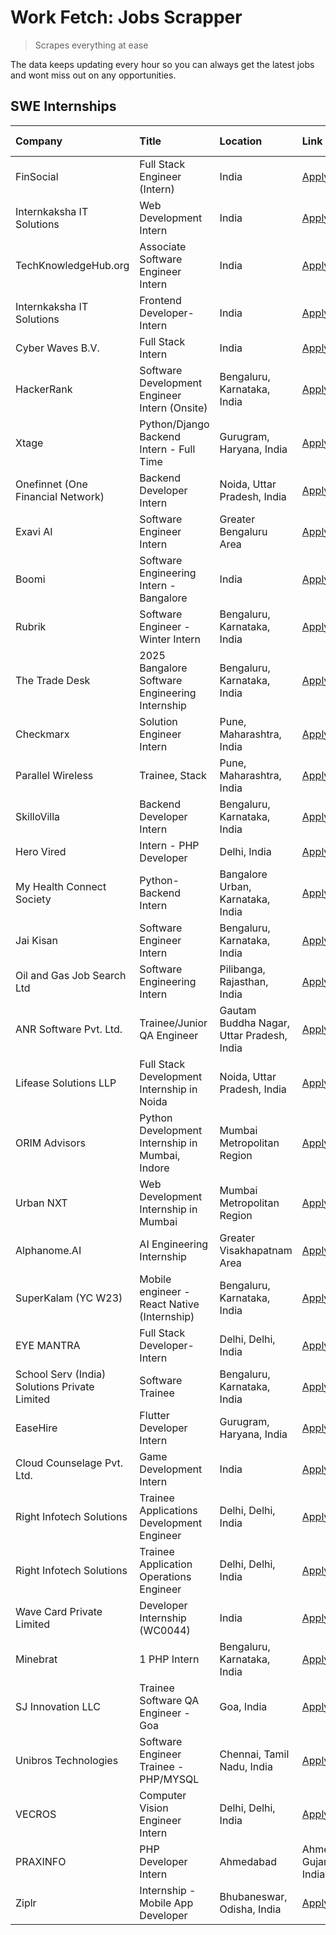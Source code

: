 # Work Fetch: Jobs Scrapper
> Scrapes everything at ease

The data keeps updating every hour so you can always get the latest jobs and wont miss out on any opportunities.

## SWE Internships
<!--START_SECTION:workfetch-->
| Company                                       | Title                                           | Location                                  | Link                                                                                                                                                                                                                           | Date Posted   |
|:----------------------------------------------|:------------------------------------------------|:------------------------------------------|:-------------------------------------------------------------------------------------------------------------------------------------------------------------------------------------------------------------------------------|:--------------|
| FinSocial                                     | Full Stack Engineer (Intern)                    | India                                     | [Apply](https://in.linkedin.com/jobs/view/full-stack-engineer-intern-at-finsocial-4041564486?position=14&pageNum=0&refId=pOVogyoVvbG5gQ2hTg2MqA%3D%3D&trackingId=WoioNhQ%2F7OxhONU%2FZqYe9Q%3D%3D)                             | 2024-10-06    |
| Internkaksha IT Solutions                     | Web Development Intern                          | India                                     | [Apply](https://in.linkedin.com/jobs/view/web-development-intern-at-internkaksha-it-solutions-4044148569?position=27&pageNum=0&refId=pOVogyoVvbG5gQ2hTg2MqA%3D%3D&trackingId=C6hxjB2eLHFPSeX0f5Z4rw%3D%3D)                     | 2024-10-06    |
| TechKnowledgeHub.org                          | Associate Software Engineer Intern              | India                                     | [Apply](https://in.linkedin.com/jobs/view/associate-software-engineer-intern-at-techknowledgehub-org-4041633018?position=38&pageNum=0&refId=pOVogyoVvbG5gQ2hTg2MqA%3D%3D&trackingId=2lPKqndY54IdAV1FwG6t8g%3D%3D)              | 2024-10-06    |
| Internkaksha IT Solutions                     | Frontend Developer-Intern                       | India                                     | [Apply](https://in.linkedin.com/jobs/view/frontend-developer-intern-at-internkaksha-it-solutions-4044184740?position=58&pageNum=0&refId=pOVogyoVvbG5gQ2hTg2MqA%3D%3D&trackingId=YNqcV1f3nVNJoPha9Oc9hw%3D%3D)                  | 2024-10-06    |
| Cyber Waves B.V.                              | Full Stack Intern                               | India                                     | [Apply](https://in.linkedin.com/jobs/view/full-stack-intern-at-cyber-waves-b-v-4041350303?position=9&pageNum=0&refId=pOVogyoVvbG5gQ2hTg2MqA%3D%3D&trackingId=wam5CM4oTiXr3FXLcGBnmw%3D%3D)                                     | 2024-10-05    |
| HackerRank                                    | Software Development Engineer Intern (Onsite)   | Bengaluru, Karnataka, India               | [Apply](https://in.linkedin.com/jobs/view/software-development-engineer-intern-onsite-at-hackerrank-4040131804?position=35&pageNum=0&refId=pOVogyoVvbG5gQ2hTg2MqA%3D%3D&trackingId=ohdTXgoqOUcn7Tz08%2FJC3Q%3D%3D)             | 2024-10-05    |
| Xtage                                         | Python/Django Backend Intern - Full Time        | Gurugram, Haryana, India                  | [Apply](https://in.linkedin.com/jobs/view/python-django-backend-intern-full-time-at-xtage-4040822233?position=29&pageNum=0&refId=pOVogyoVvbG5gQ2hTg2MqA%3D%3D&trackingId=ngIupmHp%2BZ3BDZ7j6XZCVw%3D%3D)                       | 2024-10-04    |
| Onefinnet (One Financial Network)             | Backend Developer Intern                        | Noida, Uttar Pradesh, India               | [Apply](https://in.linkedin.com/jobs/view/backend-developer-intern-at-onefinnet-one-financial-network-4038890332?position=25&pageNum=0&refId=pOVogyoVvbG5gQ2hTg2MqA%3D%3D&trackingId=4AhA0aLRHeIoZFjOssfYjA%3D%3D)             | 2024-10-03    |
| Exavi AI                                      | Software Engineer Intern                        | Greater Bengaluru Area                    | [Apply](https://in.linkedin.com/jobs/view/software-engineer-intern-at-exavi-ai-4038848840?position=31&pageNum=0&refId=pOVogyoVvbG5gQ2hTg2MqA%3D%3D&trackingId=iosvClBcVaVOJGVOhYUNpw%3D%3D)                                    | 2024-10-03    |
| Boomi                                         | Software Engineering Intern - Bangalore         | India                                     | [Apply](https://in.linkedin.com/jobs/view/software-engineering-intern-bangalore-at-boomi-4039356832?position=36&pageNum=0&refId=pOVogyoVvbG5gQ2hTg2MqA%3D%3D&trackingId=jdRy2h5LbRsMJtWAFG%2BGHw%3D%3D)                        | 2024-10-03    |
| Rubrik                                        | Software Engineer - Winter Intern               | Bengaluru, Karnataka, India               | [Apply](https://in.linkedin.com/jobs/view/software-engineer-winter-intern-at-rubrik-4006567784?position=8&pageNum=0&refId=pOVogyoVvbG5gQ2hTg2MqA%3D%3D&trackingId=rWGVD2FnobZLYDfvAsxyZQ%3D%3D)                                | 2024-10-02    |
| The Trade Desk                                | 2025 Bangalore Software Engineering Internship  | Bengaluru, Karnataka, India               | [Apply](https://in.linkedin.com/jobs/view/2025-bangalore-software-engineering-internship-at-the-trade-desk-3987456531?position=19&pageNum=0&refId=pOVogyoVvbG5gQ2hTg2MqA%3D%3D&trackingId=lvDJge%2FbgD0w3rrDfxlMyw%3D%3D)      | 2024-10-02    |
| Checkmarx                                     | Solution Engineer Intern                        | Pune, Maharashtra, India                  | [Apply](https://in.linkedin.com/jobs/view/solution-engineer-intern-at-checkmarx-4036405936?position=39&pageNum=0&refId=pOVogyoVvbG5gQ2hTg2MqA%3D%3D&trackingId=iOjzZgKqGq6eWkvT6PO5Dw%3D%3D)                                   | 2024-09-27    |
| Parallel Wireless                             | Trainee, Stack                                  | Pune, Maharashtra, India                  | [Apply](https://in.linkedin.com/jobs/view/trainee-stack-at-parallel-wireless-3905689841?position=40&pageNum=0&refId=pOVogyoVvbG5gQ2hTg2MqA%3D%3D&trackingId=HExWg%2BjuIijvnfG8JV6uYQ%3D%3D)                                    | 2024-09-22    |
| SkilloVilla                                   | Backend Developer Intern                        | Bengaluru, Karnataka, India               | [Apply](https://in.linkedin.com/jobs/view/backend-developer-intern-at-skillovilla-4025860894?position=26&pageNum=0&refId=pOVogyoVvbG5gQ2hTg2MqA%3D%3D&trackingId=XfRHaOMGAg0WCOf0QpnEGw%3D%3D)                                 | 2024-09-17    |
| Hero Vired                                    | Intern - PHP Developer                          | Delhi, India                              | [Apply](https://in.linkedin.com/jobs/view/intern-php-developer-at-hero-vired-4025116509?position=30&pageNum=0&refId=pOVogyoVvbG5gQ2hTg2MqA%3D%3D&trackingId=rk0eGfILzsXQCwJ4knDmbw%3D%3D)                                      | 2024-09-13    |
| My Health Connect Society                     | Python-Backend Intern                           | Bangalore Urban, Karnataka, India         | [Apply](https://in.linkedin.com/jobs/view/python-backend-intern-at-my-health-connect-society-4022690017?position=16&pageNum=0&refId=pOVogyoVvbG5gQ2hTg2MqA%3D%3D&trackingId=ruxP1hxu7Fa3TWjEz2mUHg%3D%3D)                      | 2024-09-12    |
| Jai Kisan                                     | Software Engineer Intern                        | Bengaluru, Karnataka, India               | [Apply](https://in.linkedin.com/jobs/view/software-engineer-intern-at-jai-kisan-4024075360?position=11&pageNum=0&refId=pOVogyoVvbG5gQ2hTg2MqA%3D%3D&trackingId=8HFSaNwti4KzSvEFbFVgDw%3D%3D)                                   | 2024-09-09    |
| Oil and Gas Job Search Ltd                    | Software Engineering Intern                     | Pilibanga, Rajasthan, India               | [Apply](https://in.linkedin.com/jobs/view/software-engineering-intern-at-oil-and-gas-job-search-ltd-4017382278?position=59&pageNum=0&refId=pOVogyoVvbG5gQ2hTg2MqA%3D%3D&trackingId=fKF%2BGO5AK9%2FvZpgyoevi9Q%3D%3D)           | 2024-09-02    |
| ANR Software Pvt. Ltd.                        | Trainee/Junior QA Engineer                      | Gautam Buddha Nagar, Uttar Pradesh, India | [Apply](https://in.linkedin.com/jobs/view/trainee-junior-qa-engineer-at-anr-software-pvt-ltd-4014031159?position=18&pageNum=0&refId=pOVogyoVvbG5gQ2hTg2MqA%3D%3D&trackingId=UGTwqVuaMa8XQdFRvdNL5Q%3D%3D)                      | 2024-08-31    |
| Lifease Solutions LLP                         | Full Stack Development Internship in Noida      | Noida, Uttar Pradesh, India               | [Apply](https://in.linkedin.com/jobs/view/full-stack-development-internship-in-noida-at-lifease-solutions-llp-4013798377?position=23&pageNum=0&refId=pOVogyoVvbG5gQ2hTg2MqA%3D%3D&trackingId=00s%2BA31yhqh%2F81jmp1UMog%3D%3D) | 2024-08-30    |
| ORIM Advisors                                 | Python Development Internship in Mumbai, Indore | Mumbai Metropolitan Region                | [Apply](https://in.linkedin.com/jobs/view/python-development-internship-in-mumbai-indore-at-orim-advisors-4006103803?position=56&pageNum=0&refId=pOVogyoVvbG5gQ2hTg2MqA%3D%3D&trackingId=7TP7%2BsH9mznoQwMkSzZ%2Fyw%3D%3D)     | 2024-08-20    |
| Urban NXT                                     | Web Development Internship in Mumbai            | Mumbai Metropolitan Region                | [Apply](https://in.linkedin.com/jobs/view/web-development-internship-in-mumbai-at-urban-nxt-3995561641?position=51&pageNum=0&refId=pOVogyoVvbG5gQ2hTg2MqA%3D%3D&trackingId=0xV%2F0iDozk5fHwuCs71k%2Bg%3D%3D)                   | 2024-08-07    |
| Alphanome.AI                                  | AI Engineering Internship                       | Greater Visakhapatnam Area                | [Apply](https://in.linkedin.com/jobs/view/ai-engineering-internship-at-alphanome-ai-3978399703?position=42&pageNum=0&refId=pOVogyoVvbG5gQ2hTg2MqA%3D%3D&trackingId=q0oFartLKrANACmWhJbsHg%3D%3D)                               | 2024-07-19    |
| SuperKalam (YC W23)                           | Mobile engineer - React Native (Internship)     | Bengaluru, Karnataka, India               | [Apply](https://in.linkedin.com/jobs/view/mobile-engineer-react-native-internship-at-superkalam-yc-w23-3962520398?position=2&pageNum=0&refId=pOVogyoVvbG5gQ2hTg2MqA%3D%3D&trackingId=xgaxMXvEBkRHrBYWm35kZQ%3D%3D)             | 2024-06-30    |
| EYE MANTRA                                    | Full Stack Developer- Intern                    | Delhi, Delhi, India                       | [Apply](https://in.linkedin.com/jobs/view/full-stack-developer-intern-at-eye-mantra-3960988037?position=20&pageNum=0&refId=pOVogyoVvbG5gQ2hTg2MqA%3D%3D&trackingId=FFU6ZtD%2BmwiYV9nlmaOF7A%3D%3D)                             | 2024-06-28    |
| School Serv (India) Solutions Private Limited | Software Trainee                                | Bengaluru, Karnataka, India               | [Apply](https://in.linkedin.com/jobs/view/software-trainee-at-school-serv-india-solutions-private-limited-3953917603?position=33&pageNum=0&refId=pOVogyoVvbG5gQ2hTg2MqA%3D%3D&trackingId=RupxYpYWvl4zLDNdiNAVjQ%3D%3D)         | 2024-06-19    |
| EaseHire                                      | Flutter Developer Intern                        | Gurugram, Haryana, India                  | [Apply](https://in.linkedin.com/jobs/view/flutter-developer-intern-at-easehire-3945200583?position=52&pageNum=0&refId=pOVogyoVvbG5gQ2hTg2MqA%3D%3D&trackingId=M2kcrgEAm5QyJwppuzP2vQ%3D%3D)                                    | 2024-06-07    |
| Cloud Counselage Pvt. Ltd.                    | Game Development Intern                         | India                                     | [Apply](https://in.linkedin.com/jobs/view/game-development-intern-at-cloud-counselage-pvt-ltd-3935034290?position=46&pageNum=0&refId=pOVogyoVvbG5gQ2hTg2MqA%3D%3D&trackingId=ni%2BepGW%2FYMh10Woq7FBKRw%3D%3D)                 | 2024-05-31    |
| Right Infotech Solutions                      | Trainee Applications Development Engineer       | Delhi, Delhi, India                       | [Apply](https://in.linkedin.com/jobs/view/trainee-applications-development-engineer-at-right-infotech-solutions-3917306324?position=13&pageNum=0&refId=pOVogyoVvbG5gQ2hTg2MqA%3D%3D&trackingId=y3w%2Bfje2wPcqiM1U69nUHA%3D%3D) | 2024-05-04    |
| Right Infotech Solutions                      | Trainee Application Operations Engineer         | Delhi, Delhi, India                       | [Apply](https://in.linkedin.com/jobs/view/trainee-application-operations-engineer-at-right-infotech-solutions-3917303524?position=48&pageNum=0&refId=pOVogyoVvbG5gQ2hTg2MqA%3D%3D&trackingId=nCNoBRDXkAD3HK7j161lAQ%3D%3D)     | 2024-05-04    |
| Wave Card Private Limited                     | Developer Internship (WC0044)                   | India                                     | [Apply](https://in.linkedin.com/jobs/view/developer-internship-wc0044-at-wave-card-private-limited-3900079966?position=50&pageNum=0&refId=pOVogyoVvbG5gQ2hTg2MqA%3D%3D&trackingId=wTpaKAjyx515%2F5eOVPcgZA%3D%3D)              | 2024-04-15    |
| Minebrat                                      | 1 PHP Intern                                    | Bengaluru, Karnataka, India               | [Apply](https://in.linkedin.com/jobs/view/1-php-intern-at-minebrat-3864485946?position=24&pageNum=0&refId=pOVogyoVvbG5gQ2hTg2MqA%3D%3D&trackingId=%2FskKiDrF7vPKbfE849PSzw%3D%3D)                                              | 2024-03-21    |
| SJ Innovation LLC                             | Trainee Software QA Engineer - Goa              | Goa, India                                | [Apply](https://in.linkedin.com/jobs/view/trainee-software-qa-engineer-goa-at-sj-innovation-llc-3804578231?position=12&pageNum=0&refId=pOVogyoVvbG5gQ2hTg2MqA%3D%3D&trackingId=jslBAdN2cQ3MJbzAhpCTNg%3D%3D)                   | 2024-01-18    |
| Unibros Technologies                          | Software Engineer Trainee - PHP/MYSQL           | Chennai, Tamil Nadu, India                | [Apply](https://in.linkedin.com/jobs/view/software-engineer-trainee-php-mysql-at-unibros-technologies-3656599241?position=3&pageNum=0&refId=pOVogyoVvbG5gQ2hTg2MqA%3D%3D&trackingId=558g9R3EZK3HGFrFk0juMA%3D%3D)              | 2023-06-12    |
| VECROS                                        | Computer Vision Engineer Intern                 | Delhi, Delhi, India                       | [Apply](https://in.linkedin.com/jobs/view/computer-vision-engineer-intern-at-vecros-3646815412?position=53&pageNum=0&refId=pOVogyoVvbG5gQ2hTg2MqA%3D%3D&trackingId=5dE9POwUsFggKhN57%2FNVEA%3D%3D)                             | 2023-06-07    |
| PRAXINFO                                      | PHP Developer Intern | Ahmedabad                | Ahmedabad, Gujarat, India                 | [Apply](https://in.linkedin.com/jobs/view/php-developer-intern-ahmedabad-at-praxinfo-3627626337?position=34&pageNum=0&refId=pOVogyoVvbG5gQ2hTg2MqA%3D%3D&trackingId=sqJslyc16MXk6sxWn9mXwQ%3D%3D)                              | 2023-06-06    |
| Ziplr                                         | Internship - Mobile App Developer               | Bhubaneswar, Odisha, India                | [Apply](https://in.linkedin.com/jobs/view/internship-mobile-app-developer-at-ziplr-3618474948?position=41&pageNum=0&refId=pOVogyoVvbG5gQ2hTg2MqA%3D%3D&trackingId=HHbHntnTvrpfDjsnfNs%2BNg%3D%3D)                              | 2023-05-03    |
<!--END_SECTION:workfetch-->
